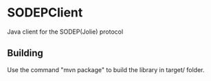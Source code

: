 # SODEPClient
Java client for the SODEP(Jolie) protocol

## Building
Use the command "mvn package" to build the library in target/ folder.
